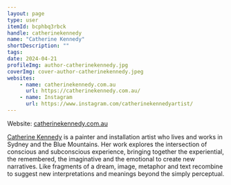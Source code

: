 ```yaml
---
layout: page
type: user
itemId: bcphbq3rbck
handle: catherinekennedy
name: "Catherine Kennedy"
shortDescription: ""
tags:
date: 2024-04-21
profileImg: author-catherinekennedy.jpg
coverImg: cover-author-catherinekennedy.jpeg
websites:
    - name: catherinekennedy.com.au
      url: https://catherinekennedy.com.au/
    - name: Instagram
      url: https://www.instagram.com/catherinekennedyartist/
---
```


Website: <a href="https://catherinekennedy.com.au/" target="_blank">catherinekennedy.com.au</a>

<a href="https://catherinekennedy.com.au/" target="_blank">Catherine Kennedy</a> is a painter and installation artist who lives and works in Sydney and the Blue Mountains. Her work explores the intersection of conscious and subconscious experience, bringing together the experiential, the remembered, the imaginative and the emotional to create new narratives. Like fragments of a dream, image, metaphor and text recombine to suggest new interpretations and meanings beyond the simply perceptual.

